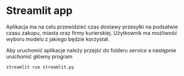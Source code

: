 # Streamlit app

Aplikacja ma na celu przewidzieć czas dostawy przesyłki na podsatwie czasu zakupu, miasta oraz firmy kurierskiej. Użytkownik ma możliwość wyboru modelu z jakiego będzie korzystał.

Aby uruchomić aplikacje należy przejść do folderu *service* a następnie uruchomić główny program
```
streamlit run streamlit.py
```
